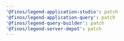 ```yaml
---
'@finos/legend-application-studio': patch
'@finos/legend-application-query': patch
'@finos/legend-query-builder': patch
'@finos/legend-server-depot': patch
---
```

